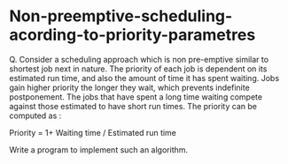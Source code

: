 # Non-preemptive-scheduling-acording-to-priority-parametres
Q. Consider a scheduling approach which is non pre-emptive similar to shortest job next in nature. The priority of each job is dependent on its estimated run time, and also the amount of time it has spent waiting. Jobs gain higher priority the longer they wait, which prevents indefinite postponement. The jobs that have spent a long time waiting compete against those estimated to have short run times. The priority can be computed as :

Priority = 1+ Waiting time / Estimated run time

Write a program to implement such an algorithm.
